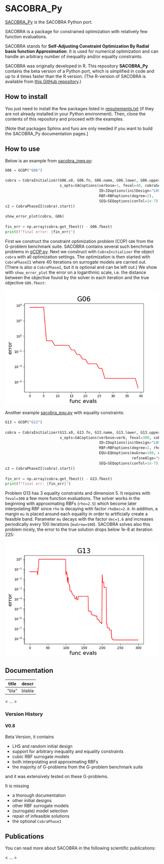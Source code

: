 # SACOBRA_Py
[SACOBRA_Py](https://github.com/WolfgangKonen/SACOBRA_Py) is the SACOBRA Python port.

SACOBRA is a package for constrained optimization with relatively few function evaluations.

SACOBRA stands for **Self-Adjusting Constraint Optimization By Radial basis function Approximation**. It is used for numerical optimization and can handle an arbitrary number of inequality and/or equality constraints.

SACOBRA was originally developed in R. This repository **SACOBRA_Py** contains the beta version of a Python port, which is simplified in code and up to 4 times faster than the R version. (The R-version of SACOBRA is available from [this GitHub repository](https://github.com/WolfgangKonen/SACOBRA).)

## How to install

You just need to install the few packages listed in [requirements.txt](./requirements.txt) (if they are not already installed in your Python environment). Then, clone the contents of this repository and proceed with the examples.

[Note that packages Sphinx and furo are only needed if you want to build the SACOBRA_Py documentation pages.]

## How to use
Below is an example from [sacobra_ineq.py](./demo/sacobra_ineq.py): 

```Python
G06 = GCOP("G06")

cobra = CobraInitializer(G06.x0, G06.fn, G06.name, G06.lower, G06.upper, G06.is_equ, solu=G06.solu,
                         s_opts=SACoptions(verbose=1, feval=40, cobraSeed=42,
                                           ID=IDoptions(initDesign="LHS", initDesPoints=6),
                                           RBF=RBFoptions(degree=2),
                                           SEQ=SEQoptions(conTol=1e-7)))
c2 = CobraPhaseII(cobra).start()

show_error_plot(cobra, G06)

fin_err = np.array(cobra.get_fbest() - G06.fbest)
print(f"final error: {fin_err}")
```

First we construct the constraint optimization problem (COP) ``G06`` from the G-problem benchmark suite.  SACOBRA contains several such benchmark problems in [gCOP.py](./src/gCOP.py). Next we construct with ``CobraInitializer`` the object ``cobra`` with all optimization settings. The optimization is then started with ``CobraPhaseII`` where 40 iterations on surrogate models are carried out. (There is also a ``CobraPhaseI``, but it is optional and can be left out.) We show with ``show_error_plot`` the error on a logarithmic scale, i.e. the distance between the objective found by the solver in each iteration and the true objective ``G06.fbest``:

<img src="demo/error_plot_G06.png" alt="Error Plot G06" title="Error curve obtained by SACOBRA" width=600 />


Another example [sacobra_equ.py](./demo/sacobra_equ.py) with equality constraints:

```Python
G13 = GCOP("G13")

cobra = CobraInitializer(G13.x0, G13.fn, G13.name, G13.lower, G13.upper, G13.is_equ, solu=G13.solu,
                         s_opts=SACoptions(verbose=verb, feval=300, cobraSeed=cobraSeed,
                                           ID=IDoptions(initDesign="LHS", initDesPoints= 6 * 7 // 2),
                                           RBF=RBFoptions(degree=2, rho=2.5, rhoDec=2.0), 
                                           EQU=EQUoptions(muGrow=100, dec=1.6, equEpsFinal=1e-7,
                                                          refineAlgo="COBYLA")  # "L-BFGS-B COBYLA",
                                           SEQ=SEQoptions(conTol=1e-7)))     
c2 = CobraPhaseII(cobra).start()

fin_err = np.array(cobra.get_fbest() - G13.fbest)
print(f"final err: {fin_err}")
```

Problem G13 has 3 equality constraints and dimension 5. It requires with ``feval=300`` a few more function evaluations. The solver works in the beginning with approximating RBFs (``rho=2.5``) which become later interpolating RBF since ``rho`` is decaying with factor ``rhoDec=2.0``. In addition, a margin ``mu`` is placed around each equality in order to artificially create a feasible band. Parameter ``mu`` decays with the factor ``dec=1.6`` and increases periodically  every 100 iterations (``muGrow=100``). SACOBRA solves also this problem nicely, the error to the true solution drops below 1e-8 at iteration 225:

<img src="demo/error_plot_G13.png" alt="Error Plot G13" title="Error curve obtained by SACOBRA" width=600 />

## Documentation

| title | descr|
|-------|------|
| "bla" |blabla|



< ... >

### Version History
#### V0.8
Beta Version, it contains

- LHS and random initial design
- support for arbitrary inequality and equality constraints
- cubic RBF surrogate models
- both interpolating and approximating RBFs
- the majority of G-problems from the G-problem benchmark suite

and it was extensively tested on these G-problems.

It is missing

- a thorough documentation
- other initial designs
- other RBF surrogate models
- (surrogate) model selection
- repair of infeasible solutions
- the optional ``CobraPhaseI``

## Publications
You can read more about SACOBRA in the following scientific publications:

< ... >


